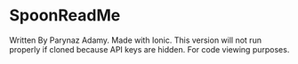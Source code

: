 # SpoonReadMe
Written By Parynaz Adamy.
Made with Ionic.
This version will not run properly if cloned because API keys are hidden. 
For code viewing purposes.